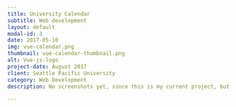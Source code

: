 ```yaml
---
title: University Calendar
subtitle: Web development
layout: default
modal-id: 3
date: 2017-05-10
img: vue-calendar.png
thumbnail: vue-calendar-thumbnail.png
alt: Vue-js-logo
project-date: August 2017
client: Seattle Pacific University
category: Web Development
description: No screenshots yet, since this is my current project, but I'm refactoring a university-wide calendaring app from jQuery into Vue.js. It's super fun.

---
```


